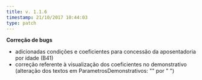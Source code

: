 ```yaml
---
title: v. 1.1.6
timestamp: 21/10/2017 10:44:03
type: patch
---
```


**Correção de bugs**
+ adicionadas condições e coeficientes para concessão da aposentadoria por idade (B41)
+ correção referente à visualização dos coeficientes no demonstrativo (alteração dos textos em ParametrosDemonstrativos: "" por " ")